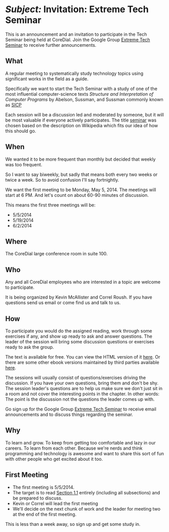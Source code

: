 # *Subject:* Invitation: Extreme Tech Seminar #

This is an announcement and an invitation to participate in the Tech Seminar being held at CoreDial.  Join the Google Group [Extreme Tech Seminar](https://groups.google.com/d/forum/extreme-tech-seminar) to receive further announcements.

## What ##

A regular meeting to systematically study technology topics using significant works in the field as a guide.

Specifically we want to start the Tech Seminar with a study of one of the most influential computer-science texts _Structure and Interpretation of Computer Programs_ by Abelson, Sussman, and Sussman commonly known as [SICP](http://mitpress.mit.edu/sicp/)

Each session will be a discussion led and moderated by someone, but it will be most valuable if everyone actively participates.  The title [seminar](http://en.wikipedia.org/wiki/Seminar) was chosen based on the description on Wikipedia which fits our idea of how this should go.

## When ##

We wanted it to be more frequent than monthly but decided that weekly was too frequent.

So I want to say biweekly, but sadly that means both every two weeks or twice a week.  So to avoid confusion I'll say fortnightly.  

We want the first meeting to be Monday, May 5, 2014.  The meetings will start at 6 PM.  And let's count on about 60-90 minutes of discussion.

This means the first three meetings will be:

* 5/5/2014
* 5/19/2014
* 6/2/2014

## Where ##

The CoreDial large conference room in suite 100.

## Who ##

Any and all CoreDial employees who are interested in a topic are welcome to participate.  

It is being organized by Kevin McAllister and Correl Roush.  If you have questions send us email or come find us and talk to us.

## How ##

To participate you would do the assigned reading, work through some exercises if any, and show up ready to ask and answer questions.  The leader of the session will bring some discussion questions or exercises ready to ask the group.

The text is available for free.  You can view the HTML version of it [here](http://mitpress.mit.edu/sicp/full-text/book/book.html).  Or there are some other ebook versions maintained by third parties available [here](http://sicpebook.wordpress.com/ebook/).

The sessions will usually consist of questions/exercises driving the discussion.  If you have your own questions, bring them and don't be shy.  The session leader's questions are to help us make sure we don't just sit in a room and not cover the interesting points in the chapter.  In other words: The point is the discussion not the questions the leader comes up with.

Go sign up for the Google Group [Extreme Tech Seminar](https://groups.google.com/d/forum/extreme-tech-seminar) to receive email announcements and to discuss things regarding the seminar.

## Why ##

To learn and grow.  To keep from getting too comfortable and lazy in our careers.  To learn from each other.  Because we're nerds and think programming and technology is awesome and want to share this sort of fun with other people who get excited about it too.

## First Meeting ##

* The first meeting is 5/5/2014.
* The target is to read [Section 1.1](http://mitpress.mit.edu/sicp/full-text/book/book-Z-H-10.html#%_sec_1.1) entirely (including all subsections) and be prepared to discuss.
* Kevin or Correl will lead the first meeting
* We'll decide on the next chunk of work and the leader for meeting two at the end of the first meeting.

This is less than a week away, so sign up and get some study in.
